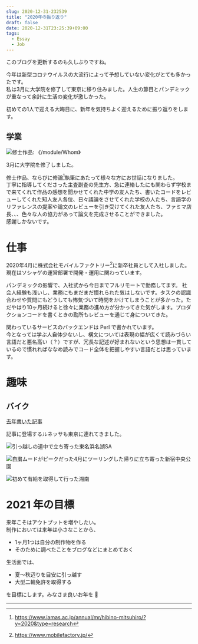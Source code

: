 ```yaml
---
slug: 2020-12-31-232539
title: "2020年の振り返り"
draft: false
date: 2020-12-31T23:25:39+09:00
tags:
  - Essay
  - Job
---
```


このブログを更新するのも久しぶりですね。

今年は新型コロナウイルスの大流行によって予想していない変化がとても多かったです。  
私は3月に大学院を修了して東京に移り住みました。人生の節目とパンデミックが重なって余計に生活の変化が激しかった。

初めての1人で迎える大晦日に、新年を気持ちよく迎えるために振り返りをします。

## 学業

![修士作品: 《/module/Whom》](/20190923162434.jpg)

3月に大学院を修了しました。

修士作品、ならびに修論[^thesis]執筆にあたって様々な方にお世話になりました。  
丁寧に指導してくださった主査副査の先生方、急に連絡したにも関わらず学校まで来てくれて作品の感想を聞かせてくれた中学の友人たち、書いたコードをレビューしてくれた知人友人各位、日々議論をさせてくれた学校の人たち、言語学のリファレンスの提案や論文のレビューを引き受けてくれた友人たち、ファミマ店長、、、色々な人の協力があって論文を完成させることができました。  
感謝しかないです。

# 仕事

2020年4月に株式会社モバイルファクトリー[^mf]に新卒社員として入社しました。  
現在はソシャゲの運営部署で開発・運用に関わっています。

パンデミックの影響で、入社式から今日までフルリモートで勤務してます。
社会人経験も浅いし、業務にもまだまだ慣れられた気はしないです。タスクの認識合わせや質問にもどうしても怖気づいて時間をかけてしまうことが多かった。ただやはり10ヶ月続けると徐々に業務の進め方が分かってきた気がします。プロダクションコードを書くときの勘所もレビューを通じて身についてきた。

関わっているサービスのバックエンドは Perl で書かれています。  
今となっては学ぶ人自体少ないし、構文については表現の幅が広くて読みづらい言語だと悪名高い（？）ですが、冗長な記述が好まれないという思想は一貫しているので慣れればななめ読みでコード全体を把握しやすい言語だとは思っています。

# 趣味

## バイク

[去年書いた記事](/entry/20191213-1576163438/)

記事に登場するルネッサも東京に連れてきました。

![引っ越しの道中で立ち寄った東名浜名湖SA](/20201231184154.jpg)

![自粛ムードがピークだった4月にツーリングした帰りに立ち寄った新宿中央公園](/20201231204152.jpg)

![初めて有給を取得して行った湘南](/20210101000303.jpg)


# 2021 年の目標

来年こそはアウトプットを増やしたい。  
制作においては来年は小さなことから、

- 1ヶ月1つは自分の制作物を作る
- そのために調べたことをブログなどにまとめておく

生活面では、

- 夏〜秋辺りを目安に引っ越す
- 大型二輪免許を取得する

を目標にします。みなさま良いお年を 👋

----

[^thesis]: https://www.iamas.ac.jp/annual/mr/hibino-mitsuhiro/?y=2020&type=research
[^mf]: https://www.mobilefactory.jp/